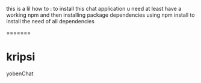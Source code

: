 this is a lil how to : 
to install this chat application u need at least have a working npm and then 
installing package dependencies using npm install to install the need of all dependencies

=======
# kripsi
yobenChat
